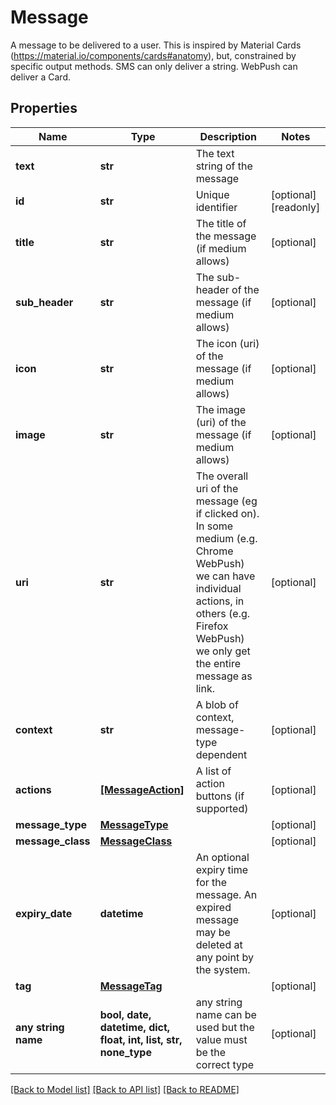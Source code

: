# Message

A message to be delivered to a user. This is inspired by Material Cards (https://material.io/components/cards#anatomy), but, constrained by specific output methods. SMS can only deliver a string. WebPush can deliver a Card. 

## Properties
Name | Type | Description | Notes
------------ | ------------- | ------------- | -------------
**text** | **str** | The text string of the message | 
**id** | **str** | Unique identifier | [optional] [readonly] 
**title** | **str** | The title of the message (if medium allows) | [optional] 
**sub_header** | **str** | The sub-header of the message (if medium allows) | [optional] 
**icon** | **str** | The icon (uri) of the message (if medium allows) | [optional] 
**image** | **str** | The image (uri) of the message (if medium allows) | [optional] 
**uri** | **str** | The overall uri of the message (eg if clicked on). In some medium (e.g. Chrome WebPush) we can have individual actions, in others (e.g. Firefox WebPush) we only get the entire message as link.  | [optional] 
**context** | **str** | A blob of context, message-type dependent | [optional] 
**actions** | [**[MessageAction]**](MessageAction.md) | A list of action buttons (if supported) | [optional] 
**message_type** | [**MessageType**](MessageType.md) |  | [optional] 
**message_class** | [**MessageClass**](MessageClass.md) |  | [optional] 
**expiry_date** | **datetime** | An optional expiry time for the message. An expired message may be deleted at any point by the system.  | [optional] 
**tag** | [**MessageTag**](MessageTag.md) |  | [optional] 
**any string name** | **bool, date, datetime, dict, float, int, list, str, none_type** | any string name can be used but the value must be the correct type | [optional]

[[Back to Model list]](../README.md#documentation-for-models) [[Back to API list]](../README.md#documentation-for-api-endpoints) [[Back to README]](../README.md)


